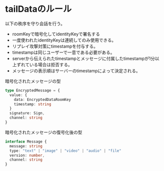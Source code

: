 # tailDataのルール

以下の秩序を守り会話を行う。
- roomKeyで暗号化してidentityKeyで署名する
- 一度使われたidentityKeyは連続してのみ使用できる。
- リプレイ攻撃対策にtimestampを付与する。
- timestampは同じユーザーで一意である必要がある。
- serverから伝えられたtimestampとメッセージに付属したtimestampが1分以上ずれている場合は拒否する。
- メッセージの表示順はサーバーのtimestampによって決定される。

暗号化されたメッセージの型

```typescript
type EncryptedMessage = {
  value: {
    data: EncryptedDataRoomKey
    timestamp: string
  }
  signature: Sign,
  channel: string
}
```

暗号化されたメッセージの復号化後の型

```typescript
interface Message {
  message: string
  type: "text" | "image" | "video" | "audio" | "file"
  version: number,
  channel: string
}
```